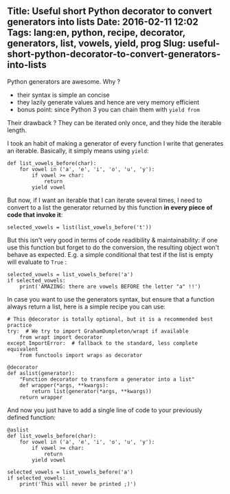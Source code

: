 Title: Useful short Python decorator to convert generators into lists
Date: 2016-02-11 12:02
Tags: lang:en, python, recipe, decorator, generators, list, vowels, yield, prog
Slug: useful-short-python-decorator-to-convert-generators-into-lists
---
Python generators are awesome. Why ?

- their syntax is simple an concise
- they lazily generate values and hence are very memory efficient
- bonus point: since Python 3 you can chain them with `yield from`

Their drawback ? They can be iterated only once, and they hide the iterable length.

I took an habit of making a generator of every function I write that generates an iterable. Basically, it simply means using `yield`:
```
def list_vowels_before(char):
    for vowel in ('a', 'e', 'i', 'o', 'u', 'y'):
        if vowel >= char:
            return
        yield vowel
```

But now, if I want an iterable that I can iterate several times, I need to convert to a list the generator returned by this function **in every piece of code that invoke it**:
```
selected_vowels = list(list_vowels_before('t'))
```

But this isn't very good in terms of code readibility & maintainability: if one use this function but forget to do the conversion, the resulting object won't behave as expected. E.g. a simple conditional that test if the list is empty will evaluate to `True` :
```
selected_vowels = list_vowels_before('a')
if selected_vowels:
	print('AMAZING: there are vowels BEFORE the letter "a" !!')
```

In case you want to use the generators syntax, but ensure that a function always return a list, here is a simple recipe you can use:

```
# This @decorator is totally optional, but it is a recommended best practice
try:  # We try to import GrahamDumpleton/wrapt if available
	from wrapt import decorator
except ImportError:  # fallback to the standard, less complete equivalent
	from functools import wraps as decorator

@decorator
def aslist(generator):
    "Function decorator to transform a generator into a list"
    def wrapper(*args, **kwargs):
        return list(generator(*args, **kwargs))
    return wrapper
```

And now you just have to add a single line of code to your previously defined function:
```
@aslist
def list_vowels_before(char):
    for vowel in ('a', 'e', 'i', 'o', 'u', 'y'):
        if vowel >= char:
            return
        yield vowel
        
selected_vowels = list_vowels_before('a')
if selected_vowels:
	print('This will never be printed ;)')
```
